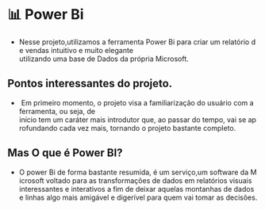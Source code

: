 # 📊 Power Bi 
- Nesse projeto,utilizamos a ferramenta Power Bi para criar um relatório de vendas intuitivo e muito elegante utilizando uma base de Dados da própria Microsoft. 

## Pontos interessantes do projeto.
-  Em primeiro momento, o projeto visa a familiarização do usuário com a ferramenta, ou seja, de início tem um caráter mais introdutor que, ao passar do tempo, vai se aprofundando cada vez mais, tornando o projeto bastante completo. 
 
## Mas O que é Power BI?     
- O power Bi de forma bastante resumida, é um serviço,um software da Microsoft voltado para as transformações de dados em relatórios visuais interessantes e interativos a fim de deixar aquelas montanhas de dados e linhas algo mais amigável e digerível para quem vai tomar as decisões. 
